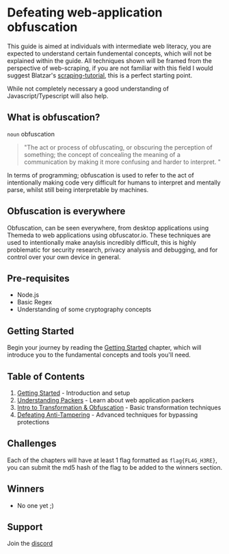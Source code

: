 # Defeating web-application obfuscation
This guide is aimed at individuals with intermediate web literacy, you are expected to understand certain fundemental concepts, which will not be explained within the guide.
All techniques shown will be framed from the perspective of web-scraping, if you are not familiar with this field I would suggest Blatzar's [scraping-tutorial](https://github.com/Blatzar/scraping-tutorial/tree/master), this is a perfect starting point.

While not completely necessary a good understanding of Javascript/Typescript will also help.

## What is obfuscation?
`noun` obfuscation 
> "The act or process of obfuscating, or obscuring the perception of something; the concept of concealing the meaning of a communication by making it more confusing and harder to interpret. "

In terms of programming; obfuscation is used to refer to the act of intentionally making code very difficult for humans to interpret and mentally parse, whilst still being interpretable by machines.

## Obfuscation is everywhere
Obfuscation, can be seen everywhere, from desktop applications using Themeda to web applications using obfuscator.io.
These techniques are used to intentionally make anaylsis incredibly difficult, this is highly problematic for security research, privacy analysis and debugging, and for control over your own device in general.


## Pre-requisites 
- Node.js
- Basic Regex
- Understanding of some cryptography concepts

## Getting Started

Begin your journey by reading the [Getting Started](https://ciarands.github.io/web-reversing/chapters/0_getting_started) chapter, which will introduce you to the fundamental concepts and tools you'll need.

## Table of Contents

1. [Getting Started](https://ciarands.github.io/web-reversing/chapters/0_getting_started) - Introduction and setup
2. [Understanding Packers](https://ciarands.github.io/web-reversing/chapters/1_understanding_packers) - Learn about web application packers
3. [Intro to Transformation & Obfuscation](https://ciarands.github.io/web-reversing/chapters/2_intro_to_transformation_obfuscation) - Basic transformation techniques
4. [Defeating Anti-Tampering](https://ciarands.github.io/web-reversing/chapters/3_defeating_anti_tampering) - Advanced techniques for bypassing protections

## Challenges
Each of the chapters will have at least 1 flag formatted as `flag{FL4G_H3RE}`, you can submit the md5 hash of the flag to be added to the winners section.

## Winners
- No one yet ;)

## Support
Join the [discord](https://discord.gg/z2r8e8neQ7)